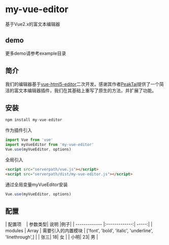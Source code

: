 # my-vue-editor
基于Vue2.x的富文本编辑器
## demo
更多demo请参考example目录
## 简介
我们的编辑器基于<a href="https://github.com/PeakTai/vue-html5-editor">vue-html5-editor</a>二次开发。感谢其作者<a href="https://github.com/PeakTai">PeakTai</a>提供了一个简洁的富文本编辑器插件，我们在其基础上重写了原生的方法，并扩展了功能。
## 安装
```javascript
npm install my-vue-editor
``` 
作为插件引入
```javascript
import Vue from 'vue'
import myVueEditor from 'my-vue-editor'
Vue.use(myVueEditor, options)
``` 
全局引入
```html
<script src="serverpath/vue.js"></script>
<script src="serverpath/dist/my-vue-editor.js"></script>
``` 
通过全局变量myVueEditor安装
 ```javascript
 Vue.use(myVueEditor, options)
 ```
## 配置
| 配置项     | 参数类型| 说明   |例子|
| ------------- |:-------------:| -----:|
|  modules  |  Array | 需要引入的内置模块 | ['font', 'bold', 'italic', 'underline', 'linethrough',] |
| 张三| 18| 女      |
| 小明| 23| 男      |
 
